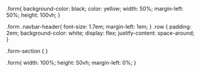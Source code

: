 .form{
  background-color: black;
  color: yellow;
  width: 50%;
  margin-left: 50%;
  height: 100vh;
}

.form .navbar-header{
  font-size: 1.7em;
  margin-left: 1em;
}
 .row {
   padding: 2em;
   background-color: white;
   display: flex;
   justify-content: space-around;
 }

 .form-section {
 }





 
  .form{
    width: 100%;
    height: 50vh;
    margin-left: 0%;
  }